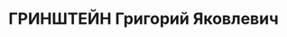 ---
title: ГРИНШТЕЙН Григорий Яковлевич
description: "(1895, Смоленск – 1937, Ростов-на-Дону), сов. партийный и профсоюзный\
  \ деятель. Чл. компартии с 1917. Окончил мед. ф-т 2-го Моск. гос. ун-та. Участник\
  \ 1-й мировой войны, Окт. вооруж. восстания в Пг. и установления Сов. власти в П.\
  \ Один из организаторов Пенз. группы большевиков. В 1917 ред. газ. «Голос правды».\
  \ После установления Сов. власти в Пенз. губ. чл. президиума губ. Совета, губкомиссар\
  \ труда (1918), пред. губ. Совнархоза (1919), пред. Пенз. горкома РКП(б) (1919–\
  \ 1920), пред. губпрофсовета (1918 – янв. 1922). Как делегат 10-го съезда РКП(б)\
  \ (1921) участвовал в подавлении Кронштадтского восстания, был награжден орд. Кр.\
  \ Знам. В 1922 выбыл на учебу и парт. работу в М. В 1928–37 работал зав. агитмассовым\
  \ отд. Ростовского горкома ВКП(б), инструктором Азово- Черноморского крайкома партии\
  \ и зав. краевым отд. здравоохранения. В 1937 репрессирован. Реабилитирован в 1956.\
  \ \n  Лит.: Сумерин П. Организатор профсоюзов \n Революцию творившие. Вып. 2. Саратов\
  \ – Пенза, 1967, Савин (13). \n  [О.В. Вовкотруб. ГРИНШТЕЙН Григорий Яковлевич /\
  \ Пензенская энциклопедия. М.: Научное издательство «Большая Российская энциклопедия»,\
  \ 2001.]"
---